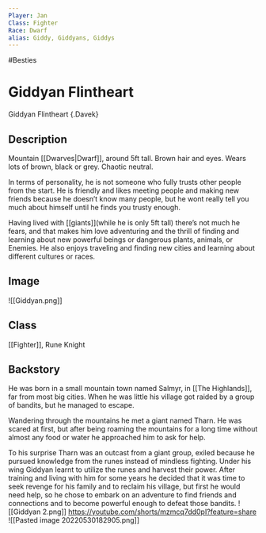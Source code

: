 ```yaml
---
Player: Jan
Class: Fighter
Race: Dwarf
alias: Giddy, Giddyans, Giddys
---
```

#Besties
# Giddyan Flintheart
Giddyan Flintheart {.Davek}

## Description
Mountain [[Dwarves|Dwarf]],  around 5ft tall. Brown hair and eyes. Wears lots of brown, black or grey. Chaotic neutral.

In terms of personality, he is not someone who fully trusts other people from the start. He is friendly and likes meeting people and making new friends because he doesn’t know many people, but he wont really tell you much about himself until he finds you trusty enough.

Having lived with [[giants]](while he is only 5ft tall) there’s not much he fears, and that makes him love adventuring and the thrill of finding and learning about new powerful beings or dangerous plants, animals, or Enemies. He also enjoys traveling and finding new cities and learning about different cultures or races.

## Image
![[Giddyan.png]]

## Class 
[[Fighter]], Rune Knight

## Backstory
He was born in a small mountain town named Salmyr, in [[The Highlands]], far from most big cities. When he was little his village got raided by a group of bandits, but he managed to escape.

Wandering through the mountains he met a giant named Tharn. He was scared at first, but after being roaming the mountains for a long time without almost any food or water he approached him to ask for help.

To his surprise Tharn was an outcast from a giant group, exiled because he pursued knowledge from the runes instead of mindless fighting. Under his wing Giddyan learnt to utilize the runes and harvest their power. After training and living with him for some years he decided that it was time to seek revenge for his family and to reclaim his village, but first he would need help, so he chose to embark on an adventure to find friends and connections and to become powerful enough to defeat those bandits.
![[Giddyan 2.png]]
https://youtube.com/shorts/mzmcq7dd0pI?feature=share
![[Pasted image 20220530182905.png]]

